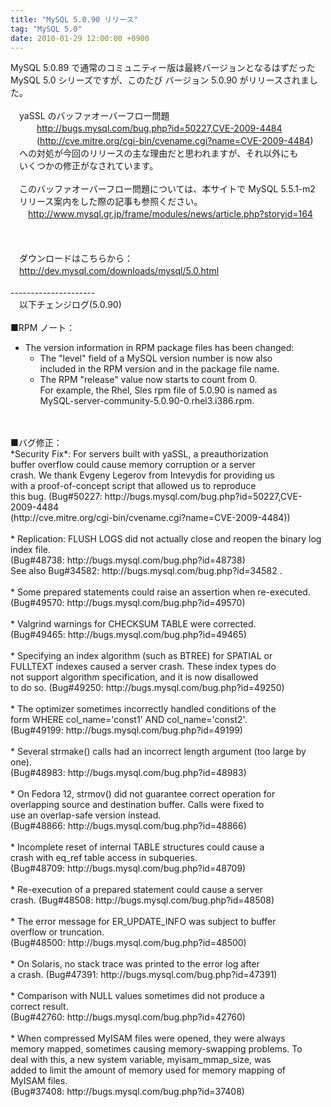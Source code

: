 ```yaml
---
title: "MySQL 5.0.90 リリース"
tag: "MySQL 5.0"
date: 2010-01-29 12:00:00 +0900
---
```


MySQL 5.0.89 で通常のコミュニティー版は最終バージョンとなるはずだった MySQL 5.0 シリーズですが、このたび バージョン 5.0.90 がリリースされました。<br>
<br>
　yaSSL のバッファオーバーフロー問題<br>
　　　http://bugs.mysql.com/bug.php?id=50227,CVE-2009-4484<br>
　　　(http://cve.mitre.org/cgi-bin/cvename.cgi?name=CVE-2009-4484)<br>
　への対処が今回のリリースの主な理由だと思われますが、それ以外にも<br>
　いくつかの修正がなされています。<br>
<br>
　このバッファオーバーフロー問題については、本サイトで MySQL 5.5.1-m2 <br>
　リリース案内をした際の記事も参照ください。<br>
　　http://www.mysql.gr.jp/frame/modules/news/article.php?storyid=164<br>
<br>
<br>
<br>
　ダウンロードはこちらから：<br>
　http://dev.mysql.com/downloads/mysql/5.0.html<br>
<br>
---------------------<br>
　以下チェンジログ(5.0.90)<br>
<br>
■RPM ノート：<br>
* The version information in RPM package files has been changed:<br>
    + The "level" field of a MySQL version number is now also<br>
      included in the RPM version and in the package file name.<br>
    + The RPM "release" value now starts to count from 0.<br>
 For example, the Rhel, Sles rpm file of 5.0.90 is named as<br>
 MySQL-server-community-5.0.90-0.rhel3.i386.rpm.<br>
<br>
<br>
■バグ修正：<br>
*Security Fix*: For servers built with yaSSL, a preauthorization<br>
  buffer overflow could cause memory corruption or a server<br>
  crash. We thank Evgeny Legerov from Intevydis for providing us<br>
  with a proof-of-concept script that allowed us to reproduce<br>
  this bug. (Bug#50227: http://bugs.mysql.com/bug.php?id=50227,CVE-2009-4484<br>
  (http://cve.mitre.org/cgi-bin/cvename.cgi?name=CVE-2009-4484))<br>
<br>
* Replication: FLUSH LOGS did not actually close and reopen the binary log index file.<br>
  (Bug#48738: http://bugs.mysql.com/bug.php?id=48738)<br>
  See also Bug#34582: http://bugs.mysql.com/bug.php?id=34582 .<br>
<br>
* Some prepared statements could raise an assertion when re-executed.<br>
  (Bug#49570: http://bugs.mysql.com/bug.php?id=49570)<br>
<br>
* Valgrind warnings for CHECKSUM TABLE were corrected.<br>
  (Bug#49465: http://bugs.mysql.com/bug.php?id=49465)<br>
<br>
* Specifying an index algorithm (such as BTREE) for SPATIAL or<br>
   FULLTEXT indexes caused a server crash. These index types do<br>
   not support algorithm specification, and it is now disallowed<br>
   to do so. (Bug#49250: http://bugs.mysql.com/bug.php?id=49250)<br>
<br>
* The optimizer sometimes incorrectly handled conditions of the<br>
  form WHERE col_name='const1' AND col_name='const2'.<br>
  (Bug#49199: http://bugs.mysql.com/bug.php?id=49199)<br>
<br>
* Several strmake() calls had an incorrect length argument (too large by one).<br>
  (Bug#48983: http://bugs.mysql.com/bug.php?id=48983)<br>
<br>
* On Fedora 12, strmov() did not guarantee correct operation for<br>
   overlapping source and destination buffer. Calls were fixed to<br>
   use an overlap-safe version instead.<br>
   (Bug#48866: http://bugs.mysql.com/bug.php?id=48866)<br>
<br>
* Incomplete reset of internal TABLE structures could cause a<br>
   crash with eq_ref table access in subqueries.<br>
   (Bug#48709: http://bugs.mysql.com/bug.php?id=48709)<br>
<br>
* Re-execution of a prepared statement could cause a server<br>
   crash. (Bug#48508: http://bugs.mysql.com/bug.php?id=48508)<br>
<br>
* The error message for ER_UPDATE_INFO was subject to buffer<br>
   overflow or truncation.<br>
   (Bug#48500: http://bugs.mysql.com/bug.php?id=48500)<br>
<br>
* On Solaris, no stack trace was printed to the error log after<br>
   a crash. (Bug#47391: http://bugs.mysql.com/bug.php?id=47391)<br>
<br>
* Comparison with NULL values sometimes did not produce a<br>
   correct result.<br>
   (Bug#42760: http://bugs.mysql.com/bug.php?id=42760)<br>
<br>
* When compressed MyISAM files were opened, they were always<br>
   memory mapped, sometimes causing memory-swapping problems. To<br>
   deal with this, a new system variable, myisam_mmap_size, was<br>
   added to limit the amount of memory used for memory mapping of<br>
   MyISAM files.<br>
   (Bug#37408: http://bugs.mysql.com/bug.php?id=37408)<br>
<br>
<br>
